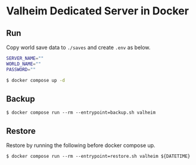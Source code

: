 # Valheim Dedicated Server in Docker

## Run

Copy world save data to `./saves` and create `.env` as below.

```bash
SERVER_NAME=""
WORLD_NAME=""
PASSWORD=""
```

```bash
$ docker compose up -d
```

## Backup

```
$ docker compose run --rm --entrypoint=backup.sh valheim
```

## Restore

Restore by running the following before docker compose up.

```
$ docker compose run --rm --entrypoint=restore.sh valheim ${DATETIME}
```
